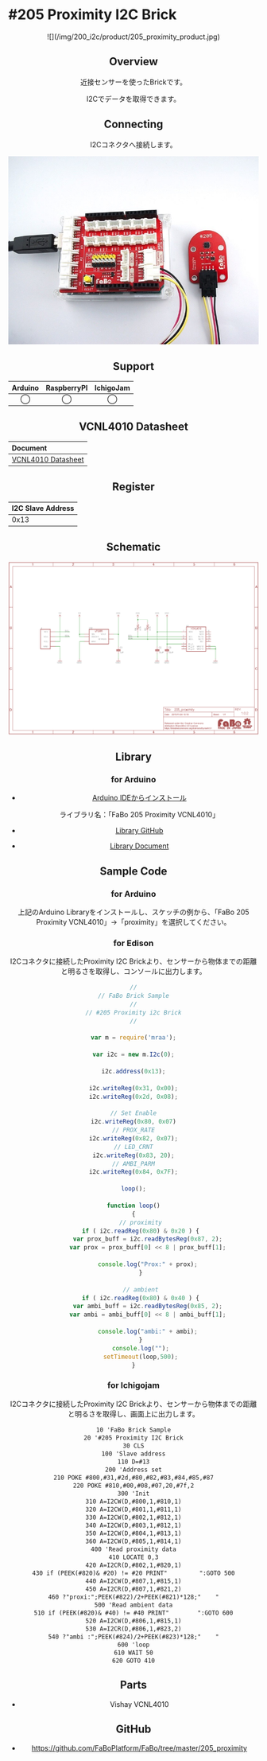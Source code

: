 # #205 Proximity I2C Brick

<center>![](/img/200_i2c/product/205_proximity_product.jpg)
<!--COLORME-->

## Overview
近接センサーを使ったBrickです。

I2Cでデータを取得できます。

## Connecting
I2Cコネクタへ接続します。

![](/img/200_i2c/connect/205_proximity_connect.jpg)

## Support
|Arduino|RaspberryPI|IchigoJam|
|:--:|:--:|:--:|
|◯|◯|◯|

## VCNL4010 Datasheet
| Document |
|:--|
| [VCNL4010 Datasheet](https://www.adafruit.com/images/product-files/466/vcnl4010.pdf) |

## Register
| I2C Slave Address |
|:-- |
| 0x13 |

## Schematic
![](/img/200_i2c/schematic/205_proximity_schematic.png)

## Library
### for Arduino
- [Arduino IDEからインストール](http://fabo.io/library_install.html)

  ライブラリ名：「FaBo 205 Proximity VCNL4010」

- [Library GitHub](https://github.com/FaBoPlatform/FaBoProximity-VCNL4010-Library)
- [Library Document](http://fabo.io/doxygen/FaBoProximity-VCNL4010-Library/)

## Sample Code
### for Arduino
上記のArduino Libraryをインストールし、スケッチの例から、「FaBo 205 Proximity VCNL4010」→「proximity」を選択してください。

### for Edison
I2Cコネクタに接続したProximity I2C Brickより、センサーから物体までの距離と明るさを取得し、コンソールに出力します。
```js
//
// FaBo Brick Sample
//
// #205 Proximity i2c Brick
//

var m = require('mraa');

var i2c = new m.I2c(0);

i2c.address(0x13);

i2c.writeReg(0x31, 0x00);
i2c.writeReg(0x2d, 0x08);

// Set Enable
i2c.writeReg(0x80, 0x07)
// PROX_RATE
i2c.writeReg(0x82, 0x07);
// LED_CRNT
i2c.writeReg(0x83, 20);
// AMBI_PARM
i2c.writeReg(0x84, 0x7F);

loop();

function loop()
{
    // proximity
    if ( i2c.readReg(0x80) & 0x20 ) {
        var prox_buff = i2c.readBytesReg(0x87, 2);
        var prox = prox_buff[0] << 8 | prox_buff[1];

        console.log("Prox:" + prox);
    }

    // ambient
    if ( i2c.readReg(0x80) & 0x40 ) {
        var ambi_buff = i2c.readBytesReg(0x85, 2);
        var ambi = ambi_buff[0] << 8 | ambi_buff[1];

        console.log("ambi:" + ambi);
    }
    console.log("");
    setTimeout(loop,500);
}
```

### for Ichigojam
I2Cコネクタに接続したProximity I2C Brickより、センサーから物体までの距離と明るさを取得し、画面上に出力します。
```
10 'FaBo Brick Sample
20 '#205 Proximity I2C Brick
30 CLS
100 'Slave address
110 D=#13
200 'Address set
210 POKE #800,#31,#2d,#80,#82,#83,#84,#85,#87
220 POKE #810,#00,#08,#07,20,#7f,2
300 'Init
310 A=I2CW(D,#800,1,#810,1)
320 A=I2CW(D,#801,1,#811,1)
330 A=I2CW(D,#802,1,#812,1)
340 A=I2CW(D,#803,1,#812,1)
350 A=I2CW(D,#804,1,#813,1)
360 A=I2CW(D,#805,1,#814,1)
400 'Read proximity data
410 LOCATE 0,3
420 A=I2CR(D,#802,1,#820,1)
430 if (PEEK(#820)& #20) != #20 PRINT"         ":GOTO 500
440 A=I2CW(D,#807,1,#815,1)
450 A=I2CR(D,#807,1,#821,2)
460 ?"proxi:";PEEK(#822)/2+PEEK(#821)*128;"    "
500 'Read ambient data
510 if (PEEK(#820)& #40) != #40 PRINT"        ":GOTO 600
520 A=I2CW(D,#806,1,#815,1)
530 A=I2CR(D,#806,1,#823,2)
540 ?"ambi :";PEEK(#824)/2+PEEK(#823)*128;"    "
600 'loop
610 WAIT 50
620 GOTO 410
```

## Parts
- Vishay VCNL4010

## GitHub
- https://github.com/FaBoPlatform/FaBo/tree/master/205_proximity
